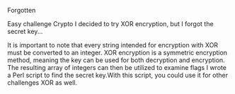 Forgotten

Easy challenge Crypto
I decided to try XOR encryption, but I forgot the secret key...

 It is important to note that every string intended for encryption with XOR must be converted to an integer. XOR encryption is a symmetric encryption method, meaning the key can be used for both decryption and encryption. The resulting array of integers can then be utilized to examine flags
 I wrote a Perl script to find the secret key.With this script, you could use it for other challenges XOR as well.
